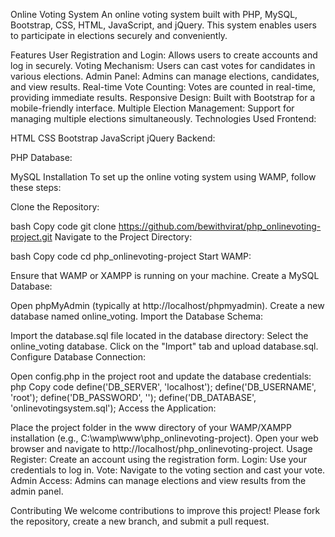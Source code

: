 Online Voting System
An online voting system built with PHP, MySQL, Bootstrap, CSS, HTML, JavaScript, and jQuery. This system enables users to participate in elections securely and conveniently.



Features
User Registration and Login: Allows users to create accounts and log in securely.
Voting Mechanism: Users can cast votes for candidates in various elections.
Admin Panel: Admins can manage elections, candidates, and view results.
Real-time Vote Counting: Votes are counted in real-time, providing immediate results.
Responsive Design: Built with Bootstrap for a mobile-friendly interface.
Multiple Election Management: Support for managing multiple elections simultaneously.
Technologies Used
Frontend:

HTML
CSS
Bootstrap
JavaScript
jQuery
Backend:

PHP
Database:

MySQL
Installation
To set up the online voting system using WAMP, follow these steps:

Clone the Repository:

bash
Copy code
git clone https://github.com/bewithvirat/php_onlinevoting-project.git
Navigate to the Project Directory:

bash
Copy code
cd php_onlinevoting-project
Start WAMP:

Ensure that WAMP or XAMPP is running on your machine.
Create a MySQL Database:

Open phpMyAdmin (typically at http://localhost/phpmyadmin).
Create a new database named online_voting.
Import the Database Schema:

Import the database.sql file located in the database directory:
Select the online_voting database.
Click on the "Import" tab and upload database.sql.
Configure Database Connection:

Open config.php in the project root and update the database credentials:
php
Copy code
define('DB_SERVER', 'localhost');
define('DB_USERNAME', 'root');
define('DB_PASSWORD', '');
define('DB_DATABASE', 'onlinevotingsystem.sql');
Access the Application:

Place the project folder in the www directory of your WAMP/XAMPP installation (e.g., C:\wamp\www\php_onlinevoting-project).
Open your web browser and navigate to http://localhost/php_onlinevoting-project.
Usage
Register: Create an account using the registration form.
Login: Use your credentials to log in.
Vote: Navigate to the voting section and cast your vote.
Admin Access: Admins can manage elections and view results from the admin panel.


Contributing
We welcome contributions to improve this project! Please fork the repository, create a new branch, and submit a pull request.

